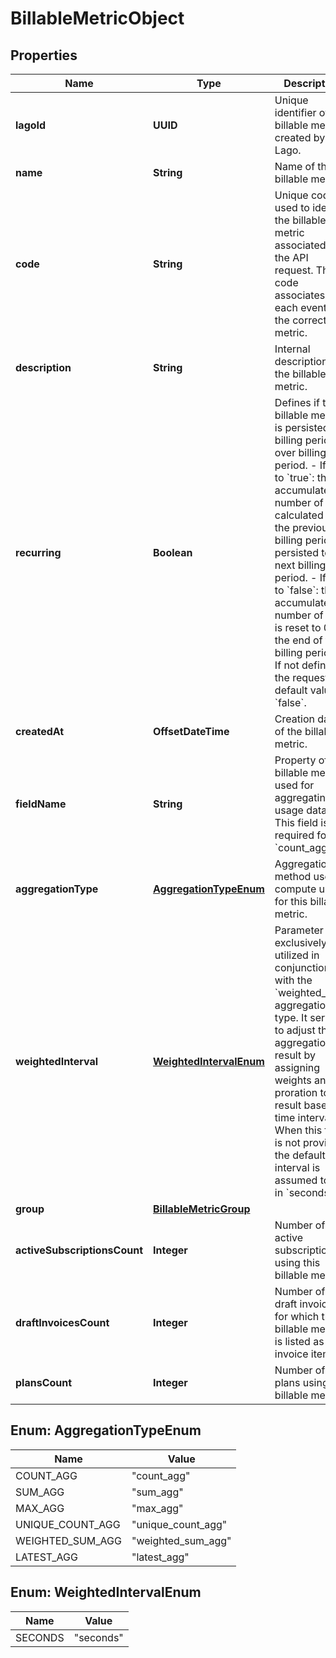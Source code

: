 

# BillableMetricObject


## Properties

| Name | Type | Description | Notes |
|------------ | ------------- | ------------- | -------------|
|**lagoId** | **UUID** | Unique identifier of the billable metric created by Lago. |  |
|**name** | **String** | Name of the billable metric. |  |
|**code** | **String** | Unique code used to identify the billable metric associated with the API request. This code associates each event with the correct metric. |  |
|**description** | **String** | Internal description of the billable metric. |  [optional] |
|**recurring** | **Boolean** | Defines if the billable metric is persisted billing period over billing period.  - If set to &#x60;true&#x60;: the accumulated number of units calculated from the previous billing period is persisted to the next billing period. - If set to &#x60;false&#x60;: the accumulated number of units is reset to 0 at the end of the billing period. - If not defined in the request, default value is &#x60;false&#x60;. |  |
|**createdAt** | **OffsetDateTime** | Creation date of the billable metric. |  |
|**fieldName** | **String** | Property of the billable metric used for aggregating usage data. This field is not required for &#x60;count_agg&#x60;. |  [optional] |
|**aggregationType** | [**AggregationTypeEnum**](#AggregationTypeEnum) | Aggregation method used to compute usage for this billable metric. |  |
|**weightedInterval** | [**WeightedIntervalEnum**](#WeightedIntervalEnum) | Parameter exclusively utilized in conjunction with the &#x60;weighted_sum&#x60; aggregation type. It serves to adjust the aggregation result by assigning weights and proration to the result based on time intervals. When this field is not provided, the default time interval is assumed to be in &#x60;seconds&#x60;. |  [optional] |
|**group** | [**BillableMetricGroup**](BillableMetricGroup.md) |  |  [optional] |
|**activeSubscriptionsCount** | **Integer** | Number of active subscriptions using this billable metric. |  |
|**draftInvoicesCount** | **Integer** | Number of draft invoices for which this billable metric is listed as an invoice item. |  |
|**plansCount** | **Integer** | Number of plans using this billable metric. |  |



## Enum: AggregationTypeEnum

| Name | Value |
|---- | -----|
| COUNT_AGG | &quot;count_agg&quot; |
| SUM_AGG | &quot;sum_agg&quot; |
| MAX_AGG | &quot;max_agg&quot; |
| UNIQUE_COUNT_AGG | &quot;unique_count_agg&quot; |
| WEIGHTED_SUM_AGG | &quot;weighted_sum_agg&quot; |
| LATEST_AGG | &quot;latest_agg&quot; |



## Enum: WeightedIntervalEnum

| Name | Value |
|---- | -----|
| SECONDS | &quot;seconds&quot; |



